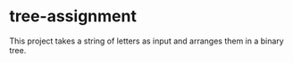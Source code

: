 # tree-assignment
This project takes a string of letters as input and arranges them in a binary tree. 
